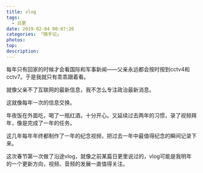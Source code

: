 ```yaml
---
title: vlog
tags:
  - 日更
date: 2019-02-04 00:07:20
categories: 「随手记」
photos:
top:
description:
---
```

每年只有回家的时候才会看国际和军事新闻——父亲永远都会按时按到cctv4和cctv7。于是我就只有乖乖跟着看。

就像父亲不了互联网的最新信息，我不怎么专注政治最新消息。

这就像每年一次的信息交换。

年夜饭在外面吃，喝了一瓶红酒，十分开心。又延续过去两年的习惯，录了视频拜年，像是完成了一年的任务。

这几年每年年终都制作了一年的纪念视频，把过去一年中最值得纪念的瞬间记录下来。

这次春节第一次做了沿途vlog，就像之前某篇日更里说过的，vlog可能是我明年的一个更新方向，视频、音频的发展一直值得关注。